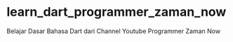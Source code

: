 # learn_dart_programmer_zaman_now
Belajar Dasar Bahasa Dart dari Channel Youtube Programmer Zaman Now
